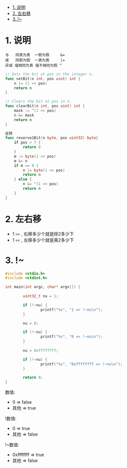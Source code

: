 
<!-- TOC -->

- [1. 说明](#1-说明)
- [2. 左右移](#2-左右移)
- [3. !~](#3-)

<!-- /TOC -->



<a id="markdown-1-说明" name="1-说明"></a>
# 1. 说明

```
与   同真为真  一假为假     &=
或   同假为假  一真为真     |=
异或 值相同为真 值不相同为假 ^
```


```go
// Sets the bit at pos in the integer n.
func setBit(n int, pos uint) int {
    n |= (1 << pos)
    return n
}

// Clears the bit at pos in n.
func clearBit(n int, pos uint) int {
    mask := ^(1 << pos)
    n &= mask
    return n
}

反转
func reserve1Bit(n byte, pos uint32) byte{
	if pos > 7 {
		return 0
	}
	m := byte(1 << pos)
	m &= n
	if m == 0 {
		n |= byte(1 << pos)
		return n
	} else {
		n &= ^(1 << pos)
		return n
	}
}

```
<a id="markdown-2-左右移" name="2-左右移"></a>
# 2. 左右移

* 1 `>>` , 右移多少个就是除2多少下
* 1 `<<` , 左移多少个就是乘2多少下


<a id="markdown-3-" name="3-"></a>
# 3. !~

```c++
#include <stdio.h>
#include <stdint.h>

int main(int argc, char* argv[]) {
        
        uint32_t nu = 1;

        if (!~nu) {
                printf("%s", "1 => !~nu\n");
        }

        nu = 0;

        if (!~nu) {
                printf("%s", "0 => !~nu\n");
        }
        
        nu = 0xffffffff;

        if (!~nu) {
                printf("%s", "0xffffffff => !~nu\n");
        }

        return 0;
}       
```

数值:
* 0 => false
* 其他 => true

!数值:
* 0 => true
* 其他 => false

!~数值:
* 0xffffffff => true
* 其他 => false
